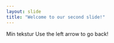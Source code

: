 ```yaml
---
layout: slide
title: "Welcome to our second slide!"
---
```

Mín tekstur
Use the left arrow to go back!

